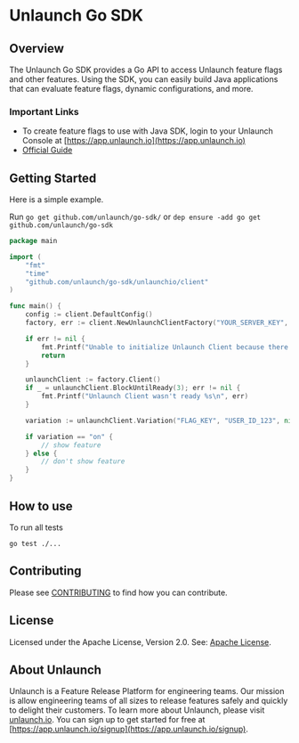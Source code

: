 # Unlaunch Go SDK

## Overview
The Unlaunch Go SDK provides a Go API to access Unlaunch feature flags and other features. 
Using the SDK, you can easily build Java applications that can evaluate feature flags, dynamic configurations, and more.

### Important Links

- To create feature flags to use with Java SDK, login to your Unlaunch Console at [https://app.unlaunch.io](https://app.unlaunch.io)
- [Official Guide](https://docs.unlaunch.io/docs/sdks/go-sdk)

## Getting Started
Here is a simple example.

Run `go get github.com/unlaunch/go-sdk/` or `dep ensure -add go get github.com/unlaunch/go-sdk`

```go
package main

import (
	"fmt"
	"time"
	"github.com/unlaunch/go-sdk/unlaunchio/client"
)

func main() {
	config := client.DefaultConfig()
	factory, err := client.NewUnlaunchClientFactory("YOUR_SERVER_KEY", config)

	if err != nil {
		fmt.Printf("Unable to initialize Unlaunch Client because there was an error %s\n", err)
		return
	}

	unlaunchClient := factory.Client()
	if _ = unlaunchClient.BlockUntilReady(3); err != nil {
		fmt.Printf("Unlaunch Client wasn't ready %s\n", err)
	}

	variation := unlaunchClient.Variation("FLAG_KEY", "USER_ID_123", nil)

	if variation == "on" {
		// show feature
	} else {
		// don't show feature
	}
}
```
## How to use

To run all tests

```shell
go test ./...
```

## Contributing
Please see [CONTRIBUTING](CONTRIBUTING.md) to find how you can contribute.

## License
Licensed under the Apache License, Version 2.0. See: [Apache License](LICENSE.md).

## About Unlaunch
Unlaunch is a Feature Release Platform for engineering teams. Our mission is allow engineering teams of all
sizes to release features safely and quickly to delight their customers. To learn more about Unlaunch, please visit
[unlaunch.io](https://unlaunch.io). You can sign up to get started for free at [https://app.unlaunch.io/signup](https://app.unlaunch.io/signup).